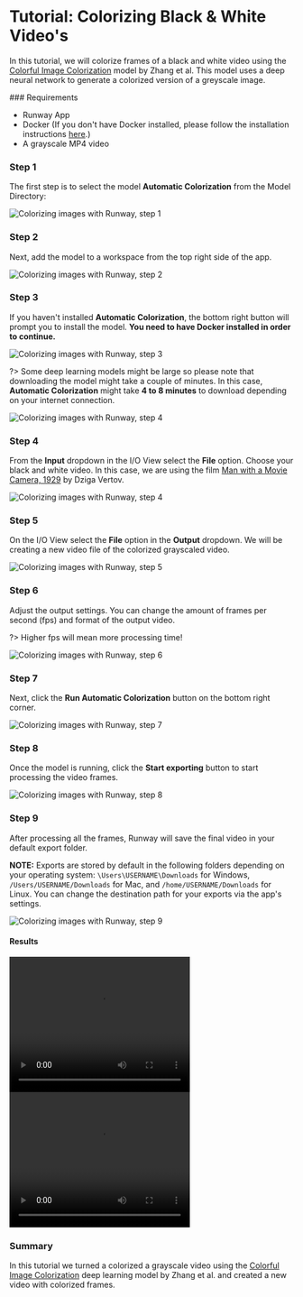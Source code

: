 # Tutorial: Colorizing Black & White Video's

In this tutorial, we will colorize frames of a black and white video using the [Colorful Image Colorization](https://arxiv.org/abs/1603.08511) model by Zhang et al. This model uses a deep neural network to generate a colorized version of a greyscale image.

### Requirements

- Runway App
- Docker (If you don't have Docker installed, please follow the installation instructions [here](/getting-started/docker).)
- A grayscale MP4 video

### Step 1

The first step is to select the model **Automatic Colorization** from the Model Directory:

![Colorizing images with Runway, step 1](assets/images/tutorials/tutorial_colorizing_video/automatic01.png)

### Step 2

Next, add the model to a workspace from the top right side of the app.

![Colorizing images with Runway, step 2](assets/images/tutorials/tutorial_colorizing_video/automatic02.png)


### Step 3

If you haven't installed **Automatic Colorization**, the bottom right button will prompt you to install the model.  **You need to have Docker installed in order to continue.**

![Colorizing images with Runway, step 3](assets/images/tutorials/tutorial_colorizing_video/automatic03.jpg)


?> Some deep learning models might be large so please note that downloading the model might take a couple of minutes. In this case, **Automatic Colorization** might take **4 to 8 minutes** to download depending on your internet connection.

![Colorizing images with Runway, step 4](assets/images/tutorials/tutorial_colorizing_video/automatic04.jpg)


### Step 4

From the **Input** dropdown in the I/O View select the **File** option. Choose your black and white video. In this case, we are using the film [Man with a Movie Camera, 1929](https://www.youtube.com/watch?v=R2hJGcD_Tc0) by Dziga Vertov.

![Colorizing images with Runway, step 4](assets/images/tutorials/tutorial_colorizing_video/4_select_input_file.png)

### Step 5

On the I/O View select the **File** option in the **Output** dropdown. We will be creating a new video file of the colorized grayscaled video.

![Colorizing images with Runway, step 5](assets/images/tutorials/tutorial_colorizing_video/5_select_output_file.png)

### Step 6

Adjust the output settings. You can change the amount of frames per second (fps) and format of the output video.

?> Higher fps will mean more processing time!

![Colorizing images with Runway, step 6](assets/images/tutorials/tutorial_colorizing_video/6_change_settings.png)

### Step 7

Next, click the **Run Automatic Colorization** button on the bottom right corner.

![Colorizing images with Runway, step 7](assets/images/tutorials/tutorial_colorizing_video/7_run_model.png)

### Step 8

Once the model is running, click the **Start exporting** button to start processing the video frames.

![Colorizing images with Runway, step 8](assets/images/tutorials/tutorial_colorizing_video/8_click_start_exporting.png)

### Step 9

After processing all the frames, Runway will save the final video in your default export folder.

<p class="note"><b>NOTE:</b> Exports are stored by default in the following folders depending on your operating system: <code>\Users\USERNAME\Downloads</code> for Windows, <code>/Users/USERNAME/Downloads</code> for Mac, and <code>/home/USERNAME/Downloads</code> for Linux. You can change the destination path for your exports via the app's settings.

![Colorizing images with Runway, step 9](assets/images/tutorials/tutorial_colorizing_video/10_file_saved.png)

#### Results

<video width="320" height="240" controls>
  <source src="assets/images/tutorials/tutorial_colorizing_video/Man%20with%20a%20Movie%20Camera(Dziga%20Vertov,%201929).mp4" type="video/mp4">
  Your browser does not support the video tag.
</video>

<video width="320" height="240" controls>
  <source src="assets/images/tutorials/tutorial_colorizing_video/1546968375020.mp4" type="video/mp4">
  Your browser does not support the video tag.
</video>


### Summary

In this tutorial we turned a colorized a grayscale video using the [Colorful Image Colorization](https://arxiv.org/abs/1603.08511) deep learning model by Zhang et al. and created a new video with colorized frames.
